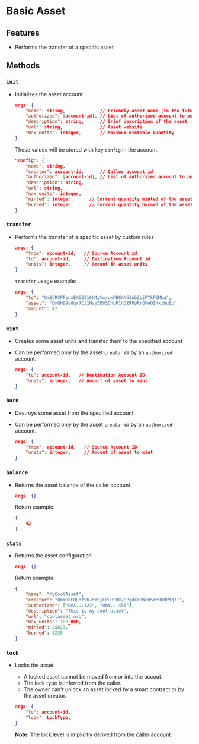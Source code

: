 Basic Asset
===

## Features

-   Performs the transfer of a specific asset

## Methods

### `init`

-   Initializes the asset account

    ```json
    args: {
        "name": string,             // Friendly asset name (in the future could be the asset alias)
        "authorized": [account-id], // List of authorized account to perform mint and burn methods
        "description": string,      // Brief description of the asset
        "url": string,              // Asset website
        "max_units": integer,       // Maximum mintable quantity
    }
    ```
    These values will be stored with key `config` in the account:

    ```json
    "config": {
        "name": string,
        "creator": account-id,      // Caller account id
        "authorized": [account-id], // List of authorized account to perform mint and burn methods
        "description": string,
        "url": string,
        "max_units": integer,
        "minted": integer,      // Current quantity minted of the asset
        "burned": integer,      // Current quantity burned of the asset
    }
    ```

### `transfer`

-   Performs the transfer of a specific asset by custom rules

    ```json
    args: {
        "from": account-id,   // Source Account id
        "to": account-id,     // Destination Account id
        "units": integer,     // Amount in asset units
    }
    ```

    `transfer` usage example:

    ```json
    args: {
        "to": "QmSCRCPFznxEX6S316M4yVmxdxPB6XN63ob2LjFYkP6MLq",
        "asset": "QmQH99ydqr7Ci1Hsj5Eb5DnbR1hDZRFpRrQVeQZHkibuEp",
        "amount": 42
    }
    ```

### `mint`

-   Creates some asset units and transfer them to the specified account
- Can be performed only by the asset `creator` or by an `authorized` account.

    ```json
    args: {
        "to": account-id,   // Destination Account ID
        "units": integer,   // Amount of asset to mint
    }
    ```

### `burn`

- Destroys some asset from the specified account
- Can be performed only by the asset `creator` or by an `authorized` account.

    ```json
    args: {
        "from": account-id,   // Source Account ID
        "units": integer,     // Amount of asset to mint
    }
    ```

### `balance`

-   Returns the asset balance of the caller account

    ```json
    args: {}
    ```

    Return example:

    ```json
    {
        42
    }
    ```

### `stats`

-   Returns the asset configuration

    ```json
    args: {}
    ```

    Return example:

    ```json
    {
        "name": "MyCoolAsset",
        "creator": "QmYHnEQLdf5h7KYbjFPuHSRk2SPgdXrJWFh5W696HPfq7i",
        "authorized": ["QmX...123", "QmY...456"], 
        "description": "This is my cool asset",
        "url": "coolasset.org",
        "max_units": 100_000,
        "minted": 25023,
        "burned": 1235
    }
    ```

### `lock`

-   Locks the asset.

    -   A locked asset cannot be moved from or into the accout.
    -   The lock type is inferred from the caller.
    -   The owner can't unlock an asset locked by a smart contract or by the asset creator.

    ```json
    args: {
        "to": account-id,
        "lock": LockType,
    }
    ```

    **Note:** The lock level is implicitly derived from the caller account

